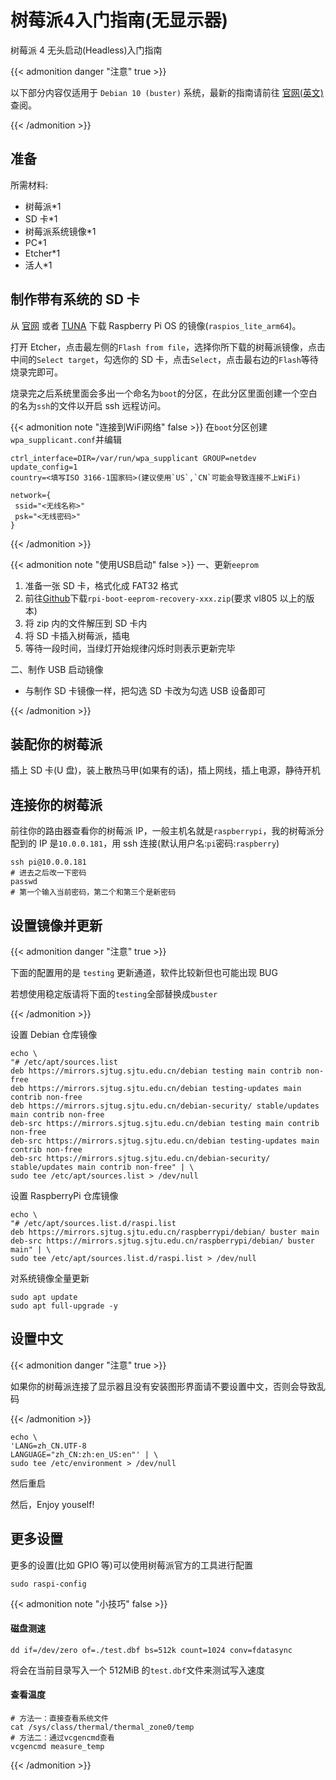 # 树莓派4入门指南(无显示器)


树莓派 4 无头启动(Headless)入门指南

<!--more-->

{{< admonition danger "注意" true >}}

以下部分内容仅适用于 `Debian 10 (buster)` 系统，最新的指南请前往 [官网(英文)](https://www.raspberrypi.org/documentation/) 查阅。

{{< /admonition >}}

## 准备

所需材料:

- 树莓派\*1
- SD 卡\*1
- 树莓派系统镜像\*1
- PC\*1
- Etcher\*1
- 活人\*1

## 制作带有系统的 SD 卡

从 [官网](https://www.raspberrypi.org/software/operating-systems/) 或者 [TUNA](https://mirrors.tuna.tsinghua.edu.cn/raspberry-pi-os-images/) 下载 Raspberry Pi OS 的镜像(`raspios_lite_arm64`)。

打开 Etcher，点击最左侧的`Flash from file`，选择你所下载的树莓派镜像，点击中间的`Select target`，勾选你的 SD 卡，点击`Select`，点击最右边的`Flash`等待烧录完即可。

烧录完之后系统里面会多出一个命名为`boot`的分区，在此分区里面创建一个空白的名为`ssh`的文件以开启 ssh 远程访问。

{{< admonition note "连接到WiFi网络" false >}}
在`boot`分区创建`wpa_supplicant.conf`并编辑

```shell
ctrl_interface=DIR=/var/run/wpa_supplicant GROUP=netdev
update_config=1
country=<填写ISO 3166-1国家码>(建议使用`US`,`CN`可能会导致连接不上WiFi)

network={
 ssid="<无线名称>"
 psk="<无线密码>"
}
```

{{< /admonition >}}

{{< admonition note "使用USB启动" false >}}
一、更新`eeprom`

1. 准备一张 SD 卡，格式化成 FAT32 格式
2. 前往[Github](https://github.com/raspberrypi/rpi-eeprom/releases/)下载`rpi-boot-eeprom-recovery-xxx.zip`(要求 vl805 以上的版本)
3. 将 zip 内的文件解压到 SD 卡内
4. 将 SD 卡插入树莓派，插电
5. 等待一段时间，当绿灯开始规律闪烁时则表示更新完毕

二、制作 USB 启动镜像

- 与制作 SD 卡镜像一样，把勾选 SD 卡改为勾选 USB 设备即可

{{< /admonition >}}

## 装配你的树莓派

插上 SD 卡(U 盘)，装上散热马甲(如果有的话)，插上网线，插上电源，静待开机

## 连接你的树莓派

前往你的路由器查看你的树莓派 IP，一般主机名就是`raspberrypi`，我的树莓派分配到的 IP 是`10.0.0.181`，用 ssh 连接(默认用户名:`pi`密码:`raspberry`)

```shell
ssh pi@10.0.0.181
# 进去之后改一下密码
passwd
# 第一个输入当前密码，第二个和第三个是新密码
```

## 设置镜像并更新

{{< admonition danger "注意" true >}}

下面的配置用的是 `testing` 更新通道，软件比较新但也可能出现 BUG

若想使用稳定版请将下面的`testing`全部替换成`buster`

{{< /admonition >}}

设置 Debian 仓库镜像

```shell
echo \
"# /etc/apt/sources.list
deb https://mirrors.sjtug.sjtu.edu.cn/debian testing main contrib non-free
deb https://mirrors.sjtug.sjtu.edu.cn/debian testing-updates main contrib non-free
deb https://mirrors.sjtug.sjtu.edu.cn/debian-security/ stable/updates main contrib non-free
deb-src https://mirrors.sjtug.sjtu.edu.cn/debian testing main contrib non-free
deb-src https://mirrors.sjtug.sjtu.edu.cn/debian testing-updates main contrib non-free
deb-src https://mirrors.sjtug.sjtu.edu.cn/debian-security/ stable/updates main contrib non-free" | \
sudo tee /etc/apt/sources.list > /dev/null
```

设置 RaspberryPi 仓库镜像

```shell
echo \
"# /etc/apt/sources.list.d/raspi.list
deb https://mirrors.sjtug.sjtu.edu.cn/raspberrypi/debian/ buster main
deb-src https://mirrors.sjtug.sjtu.edu.cn/raspberrypi/debian/ buster main" | \
sudo tee /etc/apt/sources.list.d/raspi.list > /dev/null
```

对系统镜像全量更新

```shell
sudo apt update
sudo apt full-upgrade -y
```

## 设置中文

{{< admonition danger "注意" true >}}

如果你的树莓派连接了显示器且没有安装图形界面请不要设置中文，否则会导致乱码

{{< /admonition >}}

```shell
echo \
'LANG=zh_CN.UTF-8
LANGUAGE="zh_CN:zh:en_US:en"' | \
sudo tee /etc/environment > /dev/null
```

然后重启

然后，Enjoy youself!

## 更多设置

更多的设置(比如 GPIO 等)可以使用树莓派官方的工具进行配置

```shell
sudo raspi-config
```

{{< admonition note "小技巧" false >}}

#### 磁盘测速

```shell
dd if=/dev/zero of=./test.dbf bs=512k count=1024 conv=fdatasync
```

将会在当前目录写入一个 512MiB 的`test.dbf`文件来测试写入速度

#### 查看温度

```shell
# 方法一：直接查看系统文件
cat /sys/class/thermal/thermal_zone0/temp
# 方法二：通过vcgencmd查看
vcgencmd measure_temp
```

{{< /admonition >}}

